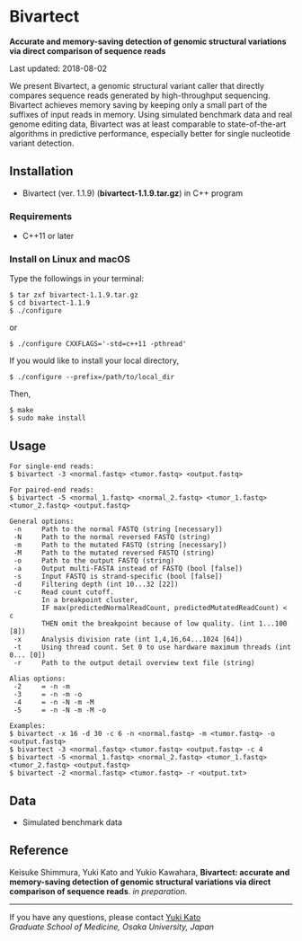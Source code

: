 # Bivartect

**Accurate and memory-saving detection of genomic structural variations via direct comparison of sequence reads**

Last updated: 2018-08-02

We present Bivartect, a genomic structural variant caller that directly compares sequence reads generated by high-throughput sequencing. Bivartect achieves memory saving by keeping only a small part of the suffixes of input reads in memory. Using simulated benchmark data and real genome editing data, Bivartect was at least comparable to state-of-the-art algorithms in predictive performance, especially better for single nucleotide variant detection.

## Installation
* Bivartect (ver. 1.1.9) (**bivartect-1.1.9.tar.gz**) in C++ program

### Requirements
* C++11 or later

### Install on Linux and macOS
Type the followings in your terminal:
```
$ tar zxf bivartect-1.1.9.tar.gz
$ cd bivartect-1.1.9
$ ./configure
```
or  
```
$ ./configure CXXFLAGS='-std=c++11 -pthread'
```
If you would like to install your local directory,

```
$ ./configure --prefix=/path/to/local_dir
```
Then,

```
$ make
$ sudo make install
```

## Usage
```
For single-end reads:
$ bivartect -3 <normal.fastq> <tumor.fastq> <output.fastq>

For paired-end reads:
$ bivartect -5 <normal_1.fastq> <normal_2.fastq> <tumor_1.fastq> <tumor_2.fastq> <output.fastq>

General options:
 -n     Path to the normal FASTQ (string [necessary])
 -N     Path to the normal reversed FASTQ (string)
 -m     Path to the mutated FASTQ (string [necessary])
 -M     Path to the mutated reversed FASTQ (string)
 -o     Path to the output FASTQ (string)
 -a     Output multi-FASTA instead of FASTQ (bool [false])
 -s     Input FASTQ is strand-specific (bool [false])
 -d     Filtering depth (int 10...32 [22])
 -c     Read count cutoff.
        In a breakpoint cluster, 
        IF max(predictedNormalReadCount, predictedMutatedReadCount) < c 
        THEN omit the breakpoint because of low quality. (int 1...100 [8])
 -x     Analysis division rate (int 1,4,16,64...1024 [64])
 -t     Using thread count. Set 0 to use hardware maximum threads (int 0... [0])
 -r     Path to the output detail overview text file (string)

Alias options:
 -2     = -n -m
 -3     = -n -m -o
 -4     = -n -N -m -M
 -5     = -n -N -m -M -o

Examples:
$ bivartect -x 16 -d 30 -c 6 -n <normal.fastq> -m <tumor.fastq> -o <output.fastq>
$ bivartect -3 <normal.fastq> <tumor.fastq> <output.fastq> -c 4
$ bivartect -5 <normal_1.fastq> <normal_2.fastq> <tumor_1.fastq> <tumor_2.fastq> <output.fastq>
$ bivartect -2 <normal.fastq> <tumor.fastq> -r <output.txt>
```

## Data
* Simulated benchmark data

## Reference
Keisuke Shimmura, Yuki Kato and Yukio Kawahara,
**Bivartect: accurate and memory-saving detection of genomic structural variations via direct comparison of sequence reads**.
*in preparation*.

---
If you have any questions, please contact [Yuki Kato](http://www.med.osaka-u.ac.jp/pub/rna/ykato/)  
*Graduate School of Medicine, Osaka University, Japan*
